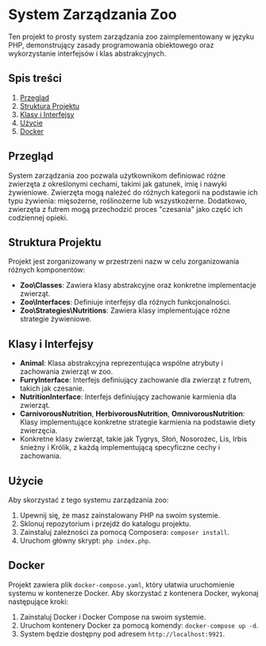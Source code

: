 # System Zarządzania Zoo

Ten projekt to prosty system zarządzania zoo zaimplementowany w języku PHP, demonstrujący zasady programowania obiektowego oraz wykorzystanie interfejsów i klas abstrakcyjnych.

## Spis treści
1. [Przegląd](#przegląd)
2. [Struktura Projektu](#struktura-projektu)
3. [Klasy i Interfejsy](#klasy-i-interfejsy)
4. [Użycie](#użycie)
5. [Docker](#docker)

## Przegląd
System zarządzania zoo pozwala użytkownikom definiować różne zwierzęta z określonymi cechami, takimi jak gatunek, imię i nawyki żywieniowe. Zwierzęta mogą należeć do różnych kategorii na podstawie ich typu żywienia: mięsożerne, roślinożerne lub wszystkożerne. Dodatkowo, zwierzęta z futrem mogą przechodzić proces "czesania" jako część ich codziennej opieki.

## Struktura Projektu
Projekt jest zorganizowany w przestrzeni nazw w celu zorganizowania różnych komponentów:
- **Zoo\Classes**: Zawiera klasy abstrakcyjne oraz konkretne implementacje zwierząt.
- **Zoo\Interfaces**: Definiuje interfejsy dla różnych funkcjonalności.
- **Zoo\Strategies\Nutritions**: Zawiera klasy implementujące różne strategie żywieniowe.

## Klasy i Interfejsy
- **Animal**: Klasa abstrakcyjna reprezentująca wspólne atrybuty i zachowania zwierząt w zoo.
- **FurryInterface**: Interfejs definiujący zachowanie dla zwierząt z futrem, takich jak czesanie.
- **NutritionInterface**: Interfejs definiujący zachowanie karmienia dla zwierząt.
- **CarnivorousNutrition**, **HerbivorousNutrition**, **OmnivorousNutrition**: Klasy implementujące konkretne strategie karmienia na podstawie diety zwierzęcia.
- Konkretne klasy zwierząt, takie jak Tygrys, Słoń, Nosorożec, Lis, Irbis śnieżny i Królik, z każdą implementującą specyficzne cechy i zachowania.

## Użycie
Aby skorzystać z tego systemu zarządzania zoo:
1. Upewnij się, że masz zainstalowany PHP na swoim systemie.
2. Sklonuj repozytorium i przejdź do katalogu projektu.
3. Zainstaluj zależności za pomocą Composera: `composer install`.
4. Uruchom główny skrypt: `php index.php`.

## Docker
Projekt zawiera plik `docker-compose.yaml`, który ułatwia uruchomienie systemu w kontenerze Docker. Aby skorzystać z kontenera Docker, wykonaj następujące kroki:
1. Zainstaluj Docker i Docker Compose na swoim systemie.
2. Uruchom kontenery Docker za pomocą komendy: `docker-compose up -d`.
3. System będzie dostępny pod adresem `http://localhost:9921`.
